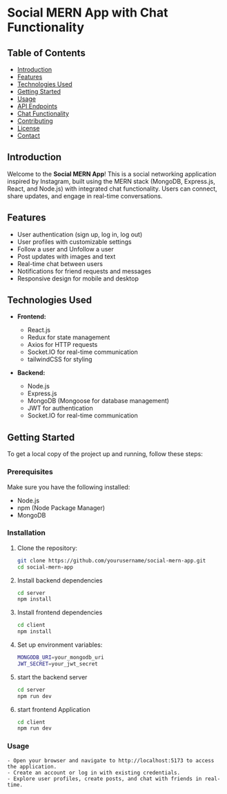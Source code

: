 # Social MERN App with Chat Functionality

## Table of Contents
- [Introduction](#introduction)
- [Features](#features)
- [Technologies Used](#technologies-used)
- [Getting Started](#getting-started)
- [Usage](#usage)
- [API Endpoints](#api-endpoints)
- [Chat Functionality](#chat-functionality)
- [Contributing](#contributing)
- [License](#license)
- [Contact](#contact)

## Introduction
Welcome to the **Social MERN App**! This is a social networking application inspired by Instagram, built using the MERN stack (MongoDB, Express.js, React, and Node.js) with integrated chat functionality. Users can connect, share updates, and engage in real-time conversations.

## Features
- User authentication (sign up, log in, log out)
- User profiles with customizable settings
- Follow a user and Unfollow a user
- Post updates with images and text
- Real-time chat between users
- Notifications for friend requests and messages
- Responsive design for mobile and desktop

## Technologies Used
- **Frontend:**
  - React.js
  - Redux for state management
  - Axios for HTTP requests
  - Socket.IO for real-time communication
  - tailwindCSS for styling

- **Backend:**
  - Node.js
  - Express.js
  - MongoDB (Mongoose for database management)
  - JWT for authentication
  - Socket.IO for real-time communication

## Getting Started
To get a local copy of the project up and running, follow these steps:

### Prerequisites
Make sure you have the following installed:
- Node.js
- npm (Node Package Manager)
- MongoDB

### Installation
1. Clone the repository:
   ```bash
   git clone https://github.com/yourusername/social-mern-app.git
   cd social-mern-app

2. Install backend dependencies
    ```bash
    cd server
    npm install

3. Install frontend dependencies
    ```bash
    cd client
    npm install

4. Set up environment variables:
    ```bash
    MONGODB_URI=your_mongodb_uri
    JWT_SECRET=your_jwt_secret

5. start the backend server
    ```bash
    cd server
    npm run dev

6. start frontend Application
    ```bash
    cd client
    npm run dev

### Usage
    - Open your browser and navigate to http://localhost:5173 to access the application.
    - Create an account or log in with existing credentials.
    - Explore user profiles, create posts, and chat with friends in real-time.